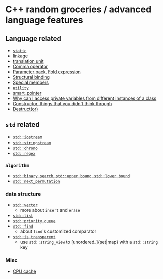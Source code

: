 # C++ random groceries / advanced language features

## Language related

- [`static`](static.md)
- [linkage](linkage.md)
- [translation unit](translation_unit.md)
- [Comma operator](comma_operator.md)
- [Parameter pack](parameter_pack.md), [Fold expression](fold_expression.md)
- [Structural binding](structural_binding.md)
- [Special members](special_members.md)
- [`utility`](utility.md)
- [smart_pointer](smart_pointer.md)
- [Why can I access private variables from different instances of a class](why_instances_can_use_private.md)
- [Constructor, things that you didn't think through](constructor.md)
- [Destruct(or)](destructor.md)

## `std` related

- [`std::iostream`](iostream.md)
- [`std::stringstream`](stingstream.md)
- [`std::chrono`](chrono_ops.md)
- [`std::regex`](regex.md)

### `algorithm`

- [`std::binary_search`, `std::upper_bound`, `std::lower_bound`](binary_search.md)
- [`std::next_permutation`](permutation.md)

### data structure

- [`std::vector`](vector_ops.md)
  - more about `insert` and `erase`
- [`std::list`](list_ops.md)
- [`std::priority_queue`](priority_queue.md)
- [`std::find`](find.md)
  - about `find`'s customized comparator
- [`std::is_transparent`](heterogenous_lookup.md)
  - use `std::string_view` to [unordered_]{set|map} with a `std::string` key

### Misc

- [CPU cache](cpu_cache.md)